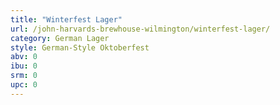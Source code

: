 ```yaml
---
title: "Winterfest Lager"
url: /john-harvards-brewhouse-wilmington/winterfest-lager/
category: German Lager
style: German-Style Oktoberfest
abv: 0
ibu: 0
srm: 0
upc: 0
---
```


